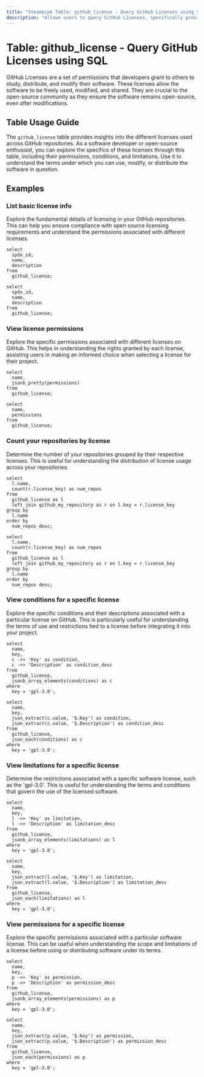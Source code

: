 ```yaml
---
title: "Steampipe Table: github_license - Query GitHub Licenses using SQL"
description: "Allows users to query GitHub Licenses, specifically providing detailed information about the various open-source licenses used across GitHub repositories."
---
```


# Table: github_license - Query GitHub Licenses using SQL

GitHub Licenses are a set of permissions that developers grant to others to study, distribute, and modify their software. These licenses allow the software to be freely used, modified, and shared. They are crucial to the open-source community as they ensure the software remains open-source, even after modifications.

## Table Usage Guide

The `github_license` table provides insights into the different licenses used across GitHub repositories. As a software developer or open-source enthusiast, you can explore the specifics of these licenses through this table, including their permissions, conditions, and limitations. Use it to understand the terms under which you can use, modify, or distribute the software in question.

## Examples

### List basic license info
Explore the fundamental details of licensing in your GitHub repositories. This can help you ensure compliance with open source licensing requirements and understand the permissions associated with different licenses.

```sql+postgres
select
  spdx_id,
  name,
  description
from
  github_license;
```

```sql+sqlite
select
  spdx_id,
  name,
  description
from
  github_license;
```

### View license permissions
Explore the specific permissions associated with different licenses on GitHub. This helps in understanding the rights granted by each license, assisting users in making an informed choice when selecting a license for their project.

```sql+postgres
select
  name,
  jsonb_pretty(permissions)
from
  github_license;
```

```sql+sqlite
select
  name,
  permissions
from
  github_license;
```

### Count your repositories by license
Determine the number of your repositories grouped by their respective licenses. This is useful for understanding the distribution of license usage across your repositories.

```sql+postgres
select
  l.name,
  count(r.license_key) as num_repos
from
  github_license as l
  left join github_my_repository as r on l.key = r.license_key
group by
  l.name
order by
  num_repos desc;
```

```sql+sqlite
select
  l.name,
  count(r.license_key) as num_repos
from
  github_license as l
  left join github_my_repository as r on l.key = r.license_key
group by
  l.name
order by
  num_repos desc;
```

### View conditions for a specific license
Explore the specific conditions and their descriptions associated with a particular license on GitHub. This is particularly useful for understanding the terms of use and restrictions tied to a license before integrating it into your project.

```sql+postgres
select
  name,
  key,
  c ->> 'Key' as condition,
  c ->> 'Description' as condition_desc
from
  github_license,
  jsonb_array_elements(conditions) as c
where
  key = 'gpl-3.0';
```

```sql+sqlite
select
  name,
  key,
  json_extract(c.value, '$.Key') as condition,
  json_extract(c.value, '$.Description') as condition_desc
from
  github_license,
  json_each(conditions) as c
where
  key = 'gpl-3.0';
```

### View limitations for a specific license
Determine the restrictions associated with a specific software license, such as the 'gpl-3.0'. This is useful for understanding the terms and conditions that govern the use of the licensed software.

```sql+postgres
select
  name,
  key,
  l ->> 'Key' as limitation,
  l ->> 'Description' as limitation_desc
from
  github_license,
  jsonb_array_elements(limitations) as l
where
  key = 'gpl-3.0';
```

```sql+sqlite
select
  name,
  key,
  json_extract(l.value, '$.Key') as limitation,
  json_extract(l.value, '$.Description') as limitation_desc
from
  github_license,
  json_each(limitations) as l
where
  key = 'gpl-3.0';
```

### View permissions for a specific license
Explore the specific permissions associated with a particular software license. This can be useful when understanding the scope and limitations of a license before using or distributing software under its terms.

```sql+postgres
select
  name,
  key,
  p ->> 'Key' as permission,
  p ->> 'Description' as permission_desc
from
  github_license,
  jsonb_array_elements(permissions) as p
where
  key = 'gpl-3.0';
```

```sql+sqlite
select
  name,
  key,
  json_extract(p.value, '$.Key') as permission,
  json_extract(p.value, '$.Description') as permission_desc
from
  github_license,
  json_each(permissions) as p
where
  key = 'gpl-3.0';
```